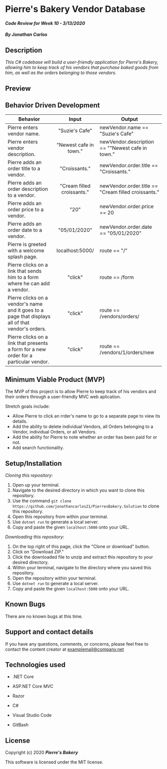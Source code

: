# Pierre's Bakery Vendor Database

#### _Code Review for Week 10 - 3/13/2020_

#### _By Jonathan Carlos_

## **Description**

_This C# codebase will build a user-friendly application for Pierre's Bakery, allowing him to keep track of his vendors that purchase baked goods from him, as well as the orders belonging to those vendors._

## Preview


## **Behavior Driven Development**

| Behavior | Input | Output |
|----------|:-----:|--------|
| Pierre enters vendor name. | "Suzie's Cafe" | newVendor.name == "Suzie's Cafe" |
| Pierre enters vendor description. | "Newest cafe in town." | newVendor.description == ""Newest cafe in town."|
| Pierre adds an order title to a vendor. | "Croissants." | newVendor.order.title == "Croissants." |
| Pierre adds an order description to a vendor. | "Cream filled croissants." | newVendor.order.title == "Cream filled croissants."
| Pierre adds an order price to a vendor. | "20" | newVendor.order.price == 20 |
| Pierre adds an order date to a vendor.| "05/01/2020" | newVendor.order.date == "05/01/2020" |
| Pierre is greeted with a welcome splash page. | localhost:5000/ | route == "/" |
| Pierre clicks on a link that sends him to a form where he can add a vendor. | "click" | route == /form |
| Pierre clicks on a vendor's name and it goes to a page that displays all of that vendor's orders. | "click" | route == /vendors/orders/ |
| Pierre clicks on a link that presents a form for a new order for a particular vendor. | "click" | route == /vendors/1/orders/new |


## **Minimum Viable Product (MVP)**

The MVP of this project is to allow Pierre to keep track of his vendors and their orders through a user-friendly MVC web aplication.

Stretch goals include:

* Allow Pierre to click an rrder's name to go to a separate page to view its details.
* Add the ability to delete individual Vendors, all Orders belonging to a Vendor, individual Orders, or all Vendors.
* Add the ability for Pierre to note whether an order has been paid for or not.
* Add search functionality.

## **Setup/Installation**

*Cloning this repository:*
1. Open up your terminal.
2. Navigate to the desired directory in which you want to clone this repository.
3. Use the command `git clone https://github.com/jonathancarlos21/PierresBakery.Solution` to clone this repository.
4. Open this repository from within your terminal.
5. Use `dotnet run` to generate a local server.
6. Copy and paste the given `localhost:5000` onto your URL.

*Downloading this repository:*
1. On the top right of this page, click the "Clone or download" button.
2. Click on "Download ZIP."
3. Click the downloaded file to unzip and extract this repository to your desired directory.
4. Within your terminal, navigate to the directory where you saved this repository.
5. Open the repository within your terminal.
6. Use `dotnet run` to generate a local server.
7. Copy and paste the given `localhost:5000` onto your URL.

## **Known Bugs**

There are no known bugs at this time.

## **Support and contact details**

If you have any questions, comments, or concerns, please feel free to contact the content creator at examplemail@company.net 

## **Technologies used**

* .NET Core

* ASP.NET Core MVC

* Razor

* C#

* Visual Studio Code

* GitBash

## **License**

Copyright (c) 2020 **_Pierre's Bakery_**

This software is licensed under the MIT license.